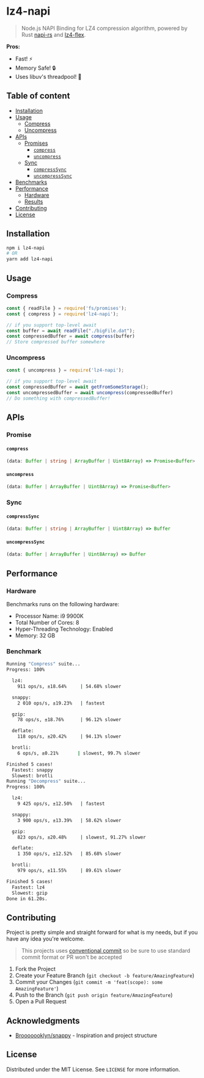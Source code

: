 # lz4-napi  

> Node.js NAPI Binding for LZ4 compression algorithm, powered by Rust [napi-rs](https://napi.rs) and [lz4-flex](https://github.com/PSeitz/lz4_flex).

**Pros:**

- Fast! ⚡️
- Memory Safe! 🔒
- Uses libuv's threadpool! 🧵

## Table of content

<!-- toc -->

- [Installation](#installation)
- [Usage](#usage)
  - [Compress](#compress)
  - [Uncompress](#uncompress)
- [APIs](#apis)
  - [Promises](#promises)
    - [`compress`](#compress)
    - [`uncompress`](#uncompress)
  - [Sync](#sync)
    - [`compressSync`](#compresssync)
    - [`uncompressSync`](#uncompresssync)
- [Benchmarks](#benchmarks)
- [Performance](#performance)
  - [Hardware](#hardware)
  - [Results](#results)
- [Contributing](#contributing)
- [License](#license)

<!-- tocstop -->

<!-- GETTING STARTED -->
## Installation

```sh
npm i lz4-napi
# OR
yarn add lz4-napi
```

<!-- USAGE EXAMPLES -->

## Usage

### Compress

```js
const { readFile } = require('fs/promises');
const { compress } = require('lz4-napi');

// if you support top-level await
const buffer = await readFile("./bigFile.dat");
const compressedBuffer = await compress(buffer)
// Store compressed buffer somewhere
```

### Uncompress

```js
const { uncompress } = require('lz4-napi');

// if you support top-level await
const compressedBuffer = await getFromSomeStorage();
const uncompressedBuffer = await uncompress(compressedBuffer)
// Do something with compressedBuffer!
```

## APIs

### Promise

#### `compress`

```ts
(data: Buffer | string | ArrayBuffer | Uint8Array) => Promise<Buffer>
```

#### `uncompress`

```ts
(data: Buffer | ArrayBuffer | Uint8Array) => Promise<Buffer>
```

### Sync

#### `compressSync`

```ts
(data: Buffer | string | ArrayBuffer | Uint8Array) => Buffer
```

#### `uncompressSync`

```ts
(data: Buffer | ArrayBuffer | Uint8Array) => Buffer
```

## Performance

### Hardware

Benchmarks runs on the following hardware:

- Processor Name: i9 9900K
- Total Number of Cores: 8
- Hyper-Threading Technology: Enabled
- Memory: 32 GB

### Benchmark

```sh
Running "Compress" suite...
Progress: 100%

  lz4:
    911 ops/s, ±18.64%     | 54.68% slower

  snappy:
    2 010 ops/s, ±19.23%   | fastest

  gzip:
    78 ops/s, ±18.76%      | 96.12% slower

  deflate:
    118 ops/s, ±20.42%     | 94.13% slower

  brotli:
    6 ops/s, ±0.21%       | slowest, 99.7% slower

Finished 5 cases!
  Fastest: snappy
  Slowest: brotli
Running "Decompress" suite...
Progress: 100%

  lz4:
    9 425 ops/s, ±12.50%   | fastest

  snappy:
    3 900 ops/s, ±13.39%   | 58.62% slower

  gzip:
    823 ops/s, ±20.48%     | slowest, 91.27% slower

  deflate:
    1 350 ops/s, ±12.52%   | 85.68% slower

  brotli:
    979 ops/s, ±11.55%     | 89.61% slower

Finished 5 cases!
  Fastest: lz4
  Slowest: gzip
Done in 61.20s.
```

<!-- CONTRIBUTING -->

## Contributing

Project is pretty simple and straight forward for what is my needs, but if you have any idea you're welcome.

> This projects uses [conventional commit](https://commitlint.js.org/#/) so be sure to use standard commit format or PR won't be accepted

1. Fork the Project
2. Create your Feature Branch (`git checkout -b feature/AmazingFeature`)
3. Commit your Changes (`git commit -m 'feat(scope): some AmazingFeature'`)
4. Push to the Branch (`git push origin feature/AmazingFeature`)
5. Open a Pull Request

<!-- ACKNOWLEDGMENTS -->
## Acknowledgments

- [Brooooooklyn/snappy](https://github.com/Brooooooklyn/snappy) - Inspiration and project structure

<!-- LICENSE -->

## License

Distributed under the MIT License. See `LICENSE` for more information.
